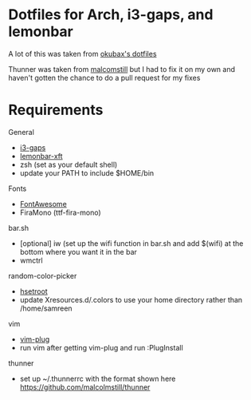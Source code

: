 # Dotfiles for Arch, i3-gaps, and lemonbar
A lot of this was taken from [okubax's dotfiles](https://github.com/okubax/dotfiles)

Thunner was taken from [malcomstill](https://github.com/malcolmstill/thunner) but I had to fix it on my own and haven't gotten the chance to do a pull request for my fixes

# Requirements
General
* [i3-gaps](https://github.com/Airblader/i3)
* [lemonbar-xft](https://aur.archlinux.org/packages/lemonbar-xft-git/)
* zsh (set as your default shell)
* update your PATH to include $HOME/bin

Fonts
* [FontAwesome](https://aur.archlinux.org/packages/ttf-font-awesome/)
* FiraMono (ttf-fira-mono)

bar.sh
* [optional] iw (set up the wifi function in bar.sh and add $(wifi) at the bottom where you want it in the bar
* wmctrl

random-color-picker
* [hsetroot](https://aur.archlinux.org/packages/hsetroot/)
* update Xresources.d/.colors to use your home directory rather than /home/samreen

vim
* [vim-plug](https://github.com/junegunn/vim-plug)
* run vim after getting vim-plug and run :PlugInstall

thunner
* set up ~/.thunnerrc with the format shown here https://github.com/malcolmstill/thunner
